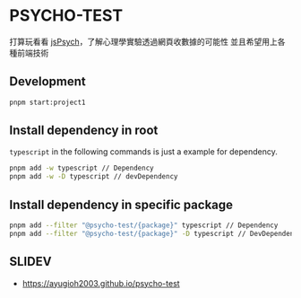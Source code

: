 # PSYCHO-TEST

打算玩看看 [jsPsych](https://github.com/jspsych/jsPsych)，了解心理學實驗透過網頁收數據的可能性
並且希望用上各種前端技術

## Development

```bash
pnpm start:project1
```

## Install dependency in root

`typescript` in the following commands is just a example for dependency.

```bash
pnpm add -w typescript // Dependency
pnpm add -w -D typescript // devDependency
```

## Install dependency in specific package

```bash
pnpm add --filter "@psycho-test/{package}" typescript // Dependency
pnpm add --filter "@psycho-test/{package}" -D typescript // DevDependency
```

## SLIDEV

- https://ayugioh2003.github.io/psycho-test